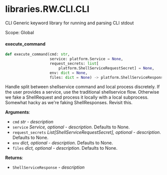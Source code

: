 <a id="libraries.RW.CLI.CLI"></a>

# libraries.RW.CLI.CLI

CLI Generic keyword library for running and parsing CLI stdout

Scope: Global

<a id="libraries.RW.CLI.CLI.execute_command"></a>

#### execute\_command

```python
def execute_command(cmd: str,
                    service: platform.Service = None,
                    request_secrets: list[
                        platform.ShellServiceRequestSecret] = None,
                    env: dict = None,
                    files: dict = None) -> platform.ShellServiceResponse
```

Handle split between shellservice command and local process discretely.
If the user provides a service, use the traditional shellservice flow.
Otherwise we fake a ShellRequest and process it locally with a local subprocess.
Somewhat hacky as we're faking ShellResponses. Revisit this.

**Arguments**:

- `cmd` _str_ - _description_
- `service` _Service, optional_ - _description_. Defaults to None.
- `request_secrets` _List[ShellServiceRequestSecret], optional_ - _description_. Defaults to None.
- `env` _dict, optional_ - _description_. Defaults to None.
- `files` _dict, optional_ - _description_. Defaults to None.
  

**Returns**:

- `ShellServiceResponse` - _description_

